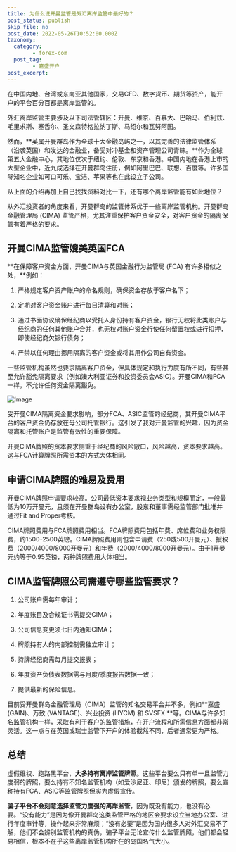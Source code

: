 ```yaml
---
title: 为什么说开曼监管是外汇离岸监管中最好的？
post_status: publish
skip_file: no
post_date: 2022-05-26T10:52:00.000Z
taxonomy:
  category:
        - forex-com
  post_tag:
        - 嘉盛开户
post_excerpt: 
---
```

在中国内地、台湾或东南亚其他国家，交易CFD、数字货币、期货等资产，能开户的平台百分百都是离岸监管的。

外汇离岸监管主要涉及以下司法管辖区：开曼、维京、百慕大、巴哈马、伯利兹、毛里求斯、塞舌尔、圣文森特格拉纳丁斯、马绍尔和瓦努阿图。

然而，**英属开曼群岛作为全球十大金融岛屿之一，以其完善的法律监管体系（沿袭英国）和发达的金融业，备受对冲基金和资产管理公司青睐。**作为全球第五大金融中心，其地位仅次于纽约、伦敦、东京和香港。中国内地在香港上市的大型企业中，近九成选择在开曼群岛注册，例如阿里巴巴、联想、百度等。许多国际知名企业如可口可乐、宝洁、苹果等也在此设立子公司。

从上面的介绍再加上自己找找资料对比一下，还有哪个离岸监管能有如此地位？

从外汇投资者的角度来看，开曼群岛的监管体系优于一些离岸监管机构。开曼群岛金融管理局 (CIMA) 监管严格，尤其注重保护客户资金安全，对客户资金的隔离保管有着严格的要求。

## 开曼CIMA监管媲美英国FCA

**在保障客户资金方面，开曼CIMA与英国金融行为监管局 (FCA) 有许多相似之处，**例如：

1. 严格规定客户资产账户的命名规则，确保资金存放于客户名下；

1. 定期对客户资金账户进行每日清算和对账；

1. 通过书面协议确保经纪商以受托人身份持有客户资金，银行无权将此类账户与经纪商的任何其他账户合并，也无权对账户资金行使任何留置权或进行扣押，即使经纪商欠银行债务；

1. 严禁以任何理由挪用隔离的客户资金或将其用作公司自有资金。

一些监管机构虽然也要求隔离客户资金，但具体规定和执行力度有所不同，有些甚至允许豁免隔离要求（例如澳大利亚证券和投资委员会ASIC）。开曼CIMA和FCA一样，不允许任何资金隔离豁免。

![Image](https://prod-files-secure.s3.us-west-2.amazonaws.com/39ed1227-6d7d-4570-be36-9ccd4a2c4241/bd849744-3fcb-4a37-8312-357962c8f065/image.png?X-Amz-Algorithm=AWS4-HMAC-SHA256&X-Amz-Content-Sha256=UNSIGNED-PAYLOAD&X-Amz-Credential=ASIAZI2LB466V6S5K2OU%2F20250316%2Fus-west-2%2Fs3%2Faws4_request&X-Amz-Date=20250316T161346Z&X-Amz-Expires=3600&X-Amz-Security-Token=IQoJb3JpZ2luX2VjENj%2F%2F%2F%2F%2F%2F%2F%2F%2F%2FwEaCXVzLXdlc3QtMiJHMEUCIDNIRNndMqPr6CTuTVS2AzsepvTfO2oNhaMRb%2Bzxsm%2BeAiEAjRdiP4VnmLIilJBpWU2dRcm4%2BFMr0R61X5Zy1Pn265Eq%2FwMIMRAAGgw2Mzc0MjMxODM4MDUiDJsMOZ3zYcGbU6e2yCrcAzAxeVzV1b%2FRRvHDyCcnJMKxwaSBEXVSgWwCYA%2BvK6MIjTCDir9chfTvr1DGkbN%2B4dVRtlIQFj68OO71Tq5EdxBJcXL%2B9SJ%2BHHRMQtnGGAK2SvfIIaSDSYL64VCoeBjyCyQ1DpctL9uGIXOvMEW7zQDakYHCKnH7NH4TByTpYmWEEBxK7g7WViF05ugff1jTSyh62Lg0uqr7hkWKNOEz1Uk8af43xMzxmJAbz4N9PBmDXJWTlYERvHILGVN3iYswxPWfT9EO7lnkiMZiHzFD28up4MdqOr%2FgDpIWE%2Bw9070msSUQJbCEQT3b4yhRKFIxIlRc%2BBdDbRKmX5y3zSXk6MaYnAXirDIkP3B9lb1UEsB258kNgIQ9a73sgbBr8SbHkRP3kMmz4M5d1UkX4pB7XKlaoqNDt02t6AA6Sfzt1MqG9JA2rrJsShHMsqzkSpHY8TA6J7nJxCQW1HR9tdtTWIw4%2FrCEHbYRfjkupBD3VgpxdvumXF%2B4NwA2WtOO1W%2ByPnOVKg6tBMbQjjwhIOzCqHXDtp53FVZevzAjON8YZxo8rWJcilhCBcZ4hHIes6mhUoxbSoZxT3%2FzHePF5a7RRl52L5o0gmy%2B62r12fImYgQgWoWg03RQozOhE2SoMPXc274GOqUBwA%2BHnntTchVfQOObuL%2FCq9tPqu0JfChm09W49gKMKAmbm5DI1DIItu6gtPhQipZh8Gid2zSUq0mS%2BJzGy4O0XypW5738o8mI9e7jfau%2FS8Fu4Ba0MRwOOrs78EwA0Yc6L78Q8UQ5reAvYrfGE1CULa4iKXo307jtz9vpNzs0h4rdwi6W8GU5X0mlhG7rGHdrYFvp73MZhv2ITn%2FMTxDonSd%2BZpPb&X-Amz-Signature=91474b8a3c70ce0249bd3de5386ad095af0fec68c3bd6e518808f6487a319f01&X-Amz-SignedHeaders=host&x-id=GetObject)

受开曼CIMA隔离资金要求影响，部分FCA、ASIC监管的经纪商，其开曼CIMA平台的客户资金仍存放在母公司托管银行。这引发了我对开曼监管的兴趣，因为资金隔离和托管账户是监管有效性的重要保障。

开曼CIMA牌照的资本要求侧重于经纪商的风险敞口，风险越高，资本要求越高。这与FCA计算牌照所需资本的方式大体相同。

## **申请CIMA牌照的难易及费用**

开曼CIMA牌照申请要求较高。公司最低资本要求视业务类型和规模而定，一般最低为10万开曼元，且须在开曼群岛设有办公室，股东和董事需经监管部门批准并通过Fit and Proper考核。

CIMA牌照费用与FCA牌照费用相当。FCA牌照费用包括年费、席位费和业务权限费，约1500-2500英镑。CIMA牌照费用则包含申请费（250或500开曼元）、授权费（2000/4000/8000开曼元）和年费（2000/4000/8000开曼元）。由于1开曼元约等于0.95英镑，两种牌照费用大体相当。

## CIMA监管牌照公司需遵守哪些监管要求？

1. 公司账户需每年审计；

1. 年度账目及合规证书需提交CIMA；

1. 公司信息变更须七日内通知CIMA；

1. 牌照持有人的内部控制需独立审计；

1. 持牌经纪商需每月提交报表；

1. 年度资产负债表数据需与月度/季度报告数据一致；

1. 提供最新的保险信息。

目前受开曼群岛金融管理局（CIMA）监管的知名交易平台并不多，例如**嘉盛 (GAIN)、万致 (VANTAGE)、兴业投资 (HYCM) 和 SVSFX **等。CIMA与许多知名监管机构一样，采取有利于客户的监管措施，在开户流程和所需信息方面都非常灵活。这一点与在英国或瑞士监管下开户的体验截然不同，后者通常更为严格。

## 总结

虚假维权、跑路黑平台，**大多持有离岸监管牌照**。这些平台要么只有单一且监管力度弱的牌照，要么持有不知名监管机构（如爱沙尼亚、印尼）颁发的牌照，要么宣称持有FCA、ASIC等监管牌照但实为虚假宣传。

**骗子平台不会刻意选择监管力度强的离岸监管**，因为既没有能力，也没有必要。“没有能力”是因为像开曼群岛这类监管严格的地区会要求设立当地办公室、进行年度审计等，操作起来非常麻烦；“没有必要”是因为国内很多人对外汇交易不了解，他们不会辨别监管机构的真伪，骗子平台无论宣传什么监管牌照，他们都会轻易相信，根本不在乎这些离岸监管机构所在的岛国名气大小。